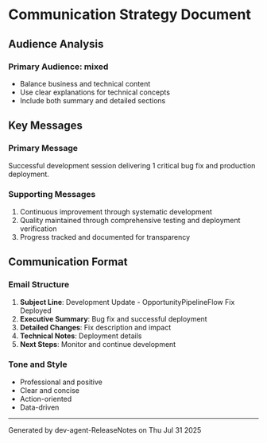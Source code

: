 # Communication Strategy Document

## Audience Analysis

### Primary Audience: mixed
- Balance business and technical content
- Use clear explanations for technical concepts
- Include both summary and detailed sections

## Key Messages

### Primary Message
Successful development session delivering 1 critical bug fix and production deployment.

### Supporting Messages
1. Continuous improvement through systematic development
2. Quality maintained through comprehensive testing and deployment verification
3. Progress tracked and documented for transparency

## Communication Format

### Email Structure
1. **Subject Line**: Development Update - OpportunityPipelineFlow Fix Deployed
2. **Executive Summary**: Bug fix and successful deployment
3. **Detailed Changes**: Fix description and impact
4. **Technical Notes**: Deployment details
5. **Next Steps**: Monitor and continue development

### Tone and Style
- Professional and positive
- Clear and concise
- Action-oriented
- Data-driven

---
Generated by dev-agent-ReleaseNotes on Thu Jul 31 2025
